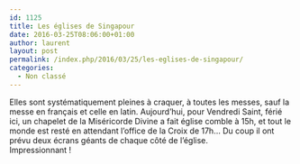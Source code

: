 ```yaml
---
id: 1125
title: Les églises de Singapour
date: 2016-03-25T08:06:00+01:00
author: laurent
layout: post
permalink: /index.php/2016/03/25/les-eglises-de-singapour/
categories:
  - Non classé
---
```

Elles sont systématiquement pleines à craquer, à toutes les messes, sauf la messe en français et celle en latin. Aujourd&rsquo;hui, pour Vendredi Saint, férié ici, un chapelet de la Miséricorde Divine a fait église comble à 15h, et tout le monde est resté en attendant l&rsquo;office de la Croix de 17h&hellip; Du coup il ont prévu deux écrans géants de chaque côté de l&rsquo;église.  
Impressionnant !